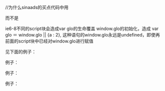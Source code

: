 //为什么sinaads的买点代码中用
<script>
    (sinaads = window.sinaads || []).push({});
</script>
而不是
<script>
    (var sinaads = window.sinaads || []).push({});
</script>


ie6-8不同的script块会造成var glo的生命覆盖 window.glo的初始化，造成
var glo ＝ window.glo || {a : 2}, 这种语句的window.glo永远是undefined，即使再前面的script块中已经对window.glo进行赋值

见下面的例子：


例子：
<!doctype html>
<html>
    <head>
        <meta charset="utf-8" />
        <title> </title>
    </head>
    <body>
        <script>
          window.glo = {a : 1}; 
        </script>
        <script>
          var glo = window.glo || {a : 2}; //ie 2, other 1
          alert(glo.a);
        </script>
    </body>
</html>

例子：
<!doctype html>
<html>
    <head>
        <meta charset="utf-8" />
        <title> </title>
    </head>
    <body>
        <script>
          window.glo = {a : 1}; 
          var glo = window.glo || {a : 2}; //ie 1, other 1
          alert(glo.a);
        </script>
    </body>
</html>

例子：
<!doctype html>
<html>
    <head>
        <meta charset="utf-8" />
        <title> </title>
    </head>
    <body>
        <script>
          window.glo = {a : 1};
        </script>
        <script>
          glo = window.glo || {a : 2};
          alert(glo.a);
        </script>
    </body>
</html>


